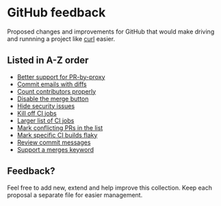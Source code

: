 # GitHub feedback

Proposed changes and improvements for GitHub that would make driving and
runnning a project like [curl](https://github.com/curl/curl) easier.

## Listed in A-Z order

- [Better support for PR-by-proxy](pr-by-proxy.md)
- [Commit emails with diffs](commit-mail-diff.md)
- [Count contributors properly](count-contributors.md)
- [Disable the merge button](disable-merge-button.md)
- [Hide security issues](security-issues.md)
- [Kill off CI jobs](kill-ci.md)
- [Larger list of CI jobs](larger-ci-list.md)
- [Mark conflicting PRs in the list](mark-conflicting.md)
- [Mark specific CI builds flaky](flaky.md)
- [Review commit messages](review-commit-msgs.md)
- [Support a merges keyword](merges.md)

## Feedback?

Feel free to add new, extend and help improve this collection. Keep each
proposal a separate file for easier management.
